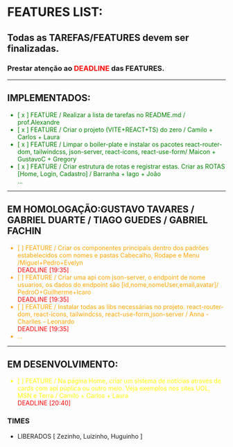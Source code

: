 # FEATURES LIST:

## Todas as TAREFAS/FEATURES devem ser finalizadas.
### Prestar atenção ao <span style="color:red">DEADLINE</span> das FEATURES. 

---
## IMPLEMENTADOS:
<ul style="color:green">
<li>[ x ] FEATURE / Realizar a lista de tarefas no README.md / prof.Alexandre </li>
<li>[ x ] FEATURE / Criar o projeto (VITE+REACT+TS) do zero / Camilo + Carlos + Laura</li>
<li>[ x ] FEATURE / Limpar o boiler-plate e instalar os pacotes react-router-dom, tailwindcss, json-server, react-icons, react-use-form/ Maicon + GustavoC + Gregory  </li>
<li>[ x ] FEATURE / Criar estrutura de rotas e registrar estas. Criar as ROTAS [Home, Login, Cadastro] / Barranha + Iago + João </li>... 

</ul>

---
## EM HOMOLOGAÇÃO:GUSTAVO TAVARES / GABRIEL DUARTE / TIAGO GUEDES / GABRIEL FACHIN
<ul style="color:orange">
<li>[   ] FEATURE / Criar os componentes principais dentro dos padrões estabelecidos com nomes e pastas Cabecalho, Rodape e Menu /Miguel+Pedro+Evelyn </li><span style="color:red">DEADLINE [19:35]</span>
<li>[   ] FEATURE / Criar uma api com json-server, o endpoint de nome usuarios, os dados do endpoint são [id,nome,nomeUser,email,avatar]/ PedroO+Guilherme+Icaro</li><span style="color:red">DEADLINE [19:35]</span>
<li>[   ] FEATURE / Instalar todas as libs necessárias no projeto. react-router-dom, react-icons, tailwindcss, react-use-form,json-server / Anna - Charlles - Leonardo</li><span style="color:red">DEADLINE [19:35]</span>
   <li> ... </li>
</ul>

---
## EM DESENVOLVIMENTO:
<ul style="color:yellow">

<li>[   ] FEATURE / Na página Home, criar um sistema de notícias através de cards com api púplica ou outro meio. Veja exemplos nos sites UOL, MSN e Terra / Camilo + Carlos + Laura</li><span style="color:red">DEADLINE [20:40]</span>

</ul>

### TIMES
- LIBERADOS
[ Zezinho, Luizinho, Huguinho ]
